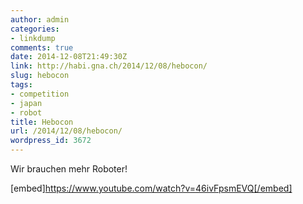 ```yaml
---
author: admin
categories:
- linkdump
comments: true
date: 2014-12-08T21:49:30Z
link: http://habi.gna.ch/2014/12/08/hebocon/
slug: hebocon
tags:
- competition
- japan
- robot
title: Hebocon
url: /2014/12/08/hebocon/
wordpress_id: 3672
---
```


Wir brauchen mehr Roboter!



[embed]https://www.youtube.com/watch?v=46ivFpsmEVQ[/embed]
